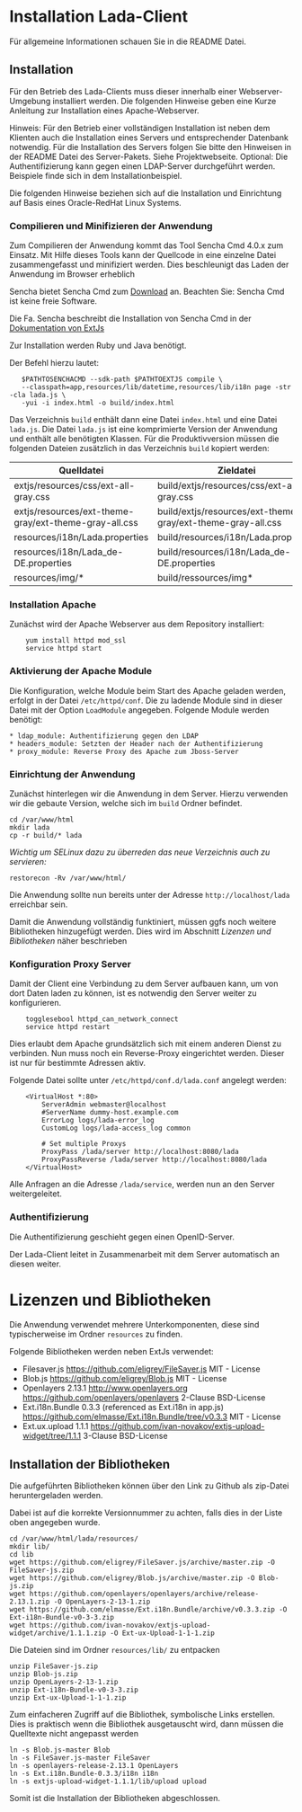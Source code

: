 # Installation Lada-Client

Für allgemeine Informationen schauen Sie in die README Datei.

## Installation

Für den Betrieb des Lada-Clients muss dieser innerhalb einer Webserver-Umgebung
installiert werden. Die folgenden Hinweise geben eine Kurze Anleitung zur
Installation eines Apache-Webserver.

Hinweis: Für den Betrieb einer vollständigen Installation ist neben dem
Klienten auch die Installation eines Servers und entsprechender Datenbank
notwendig. Für die Installation des Servers folgen Sie bitte den Hinweisen in
der README Datei des Server-Pakets. Siehe Projektwebseite. Optional: Die
Authentifizierung kann gegen einen LDAP-Server durchgeführt werden. Beispiele
finde sich in dem Installationbeispiel.

Die folgenden Hinweise beziehen sich auf die Installation und Einrichtung auf
Basis eines Oracle-RedHat Linux Systems.

### Compilieren und Minifizieren der Anwendung

Zum Compilieren der Anwendung kommt das Tool Sencha Cmd 4.0.x zum Einsatz.
Mit Hilfe dieses Tools kann der Quellcode in eine einzelne Datei zusammengefasst
und minifiziert werden. Dies beschleunigt das Laden der Anwendung im Browser erheblich

Sencha bietet Sencha Cmd zum [Download](https://www.sencha.com/products/extjs/cmd-download/) 
an. Beachten Sie: Sencha Cmd ist keine freie Software.

Die Fa. Sencha beschreibt die Installation von Sencha Cmd in der
[Dokumentation von ExtJs](http://docs.sencha.com/extjs/4.2.1/#!/guide/command)

Zur Installation werden Ruby und Java benötigt.


Der Befehl hierzu lautet:

```
   $PATHTOSENCHACMD --sdk-path $PATHTOEXTJS compile \
   --classpath=app,resources/lib/datetime,resources/lib/i18n page -str -cla lada.js \
   -yui -i index.html -o build/index.html
```

Das Verzeichnis `build` enthält dann eine Datei `index.html` und eine Datei
`lada.js`. Die Datei `lada.js` ist eine komprimierte Version der Anwendung und
enthält alle benötigten Klassen.
Für die Produktivversion müssen die folgenden Dateien zusätzlich in das
Verzeichnis `build` kopiert werden:

|  Quelldatei                                            |   Zieldatei                                                 |
|--------------------------------------------------------|-------------------------------------------------------------|
| extjs/resources/css/ext-all-gray.css                   | build/extjs/resources/css/ext-all-gray.css                  |
| extjs/resources/ext-theme-gray/ext-theme-gray-all.css  | build/extjs/resources/ext-theme-gray/ext-theme-gray-all.css |
| resources/i18n/Lada.properties                         | build/resources/i18n/Lada.properties                             |
| resources/i18n/Lada_de-DE.properties                   | build/resources/i18n/Lada_de-DE.properties                       |
| resources/img/*                                        | build/ressources/img*                                                  |


### Installation Apache
Zunächst wird der Apache Webserver aus dem Repository installiert:

```
    yum install httpd mod_ssl
    service httpd start
```

### Aktivierung der Apache Module

Die Konfiguration, welche Module beim Start des Apache geladen werden, erfolgt
in der Datei `/etc/httpd/conf`. Die zu ladende Module sind in dieser Datei mit
der Option `LoadModule` angegeben. Folgende Module werden benötigt:

    * ldap_module: Authentifizierung gegen den LDAP
    * headers_module: Setzten der Header nach der Authentifizierung
    * proxy_module: Reverse Proxy des Apache zum Jboss-Server

### Einrichtung der Anwendung

Zunächst hinterlegen wir die Anwendung in dem Server. Hierzu verwenden wir die
gebaute Version, welche sich im `build` Ordner befindet.

```
cd /var/www/html
mkdir lada
cp -r build/* lada
```

*Wichtig um SELinux dazu zu überreden das neue Verzeichnis auch zu servieren:*

```
restorecon -Rv /var/www/html/
```

Die Anwendung sollte nun bereits unter der Adresse `http://localhost/lada`
erreichbar sein.

Damit die Anwendung vollständig funktiniert, müssen ggfs noch weitere
Bibliotheken hinzugefügt werden.
Dies wird im Abschnitt *Lizenzen und Bibliotheken* näher beschrieben

### Konfiguration Proxy Server

Damit der Client eine Verbindung zu dem Server aufbauen kann, um von dort
Daten laden zu können, ist es notwendig den Server weiter zu konfigurieren.

```
    togglesebool httpd_can_network_connect
    service httpd restart
```

Dies erlaubt dem Apache grundsätzlich sich mit einem anderen Dienst zu verbinden.
Nun muss noch ein Reverse-Proxy eingerichtet werden. Dieser ist nur für
bestimmte Adressen aktiv.

Folgende Datei sollte unter `/etc/httpd/conf.d/lada.conf` angelegt werden:
```
    <VirtualHost *:80>
        ServerAdmin webmaster@localhost
        #ServerName dummy-host.example.com
        ErrorLog logs/lada-error_log
        CustomLog logs/lada-access_log common

        # Set multiple Proxys
        ProxyPass /lada/server http://localhost:8080/lada
        ProxyPassReverse /lada/server http://localhost:8080/lada
    </VirtualHost>
```
Alle Anfragen an die Adresse `/lada/service`, werden nun an den Server weitergeleitet.

### Authentifizierung

Die Authentifizierung geschieht gegen einen OpenID-Server.

Der Lada-Client leitet in Zusammenarbeit mit dem Server automatisch an diesen weiter.

# Lizenzen und Bibliotheken

Die Anwendung verwendet mehrere Unterkomponenten, diese sind typischerweise im
Ordner `resources` zu finden.

Folgende Bibliotheken werden neben ExtJs verwendet:

 * Filesaver.js
   https://github.com/eligrey/FileSaver.js
   MIT - License
 * Blob.js
   https://github.com/eligrey/Blob.js
   MIT - License
 * Openlayers 2.13.1
   http://www.openlayers.org
   https://github.com/openlayers/openlayers
   2-Clause BSD-License
 * Ext.i18n.Bundle 0.3.3 (referenced as Ext.i18n in app.js)
   https://github.com/elmasse/Ext.i18n.Bundle/tree/v0.3.3
   MIT - License
 * Ext.ux.upload 1.1.1
   https://github.com/ivan-novakov/extjs-upload-widget/tree/1.1.1
   3-Clause BSD-License


## Installation der Bibliotheken

Die aufgeführten Bibliotheken können über den Link zu Github als zip-Datei
heruntergeladen werden.

Dabei ist auf die korrekte Versionnummer zu achten, falls dies in der Liste
oben angegeben wurde.

```
cd /var/www/html/lada/resources/
mkdir lib/
cd lib
wget https://github.com/eligrey/FileSaver.js/archive/master.zip -O FileSaver-js.zip
wget https://github.com/eligrey/Blob.js/archive/master.zip -O Blob-js.zip
wget https://github.com/openlayers/openlayers/archive/release-2.13.1.zip -O OpenLayers-2-13-1.zip
wget https://github.com/elmasse/Ext.i18n.Bundle/archive/v0.3.3.zip -O Ext-i18n-Bundle-v0-3-3.zip
wget https://github.com/ivan-novakov/extjs-upload-widget/archive/1.1.1.zip -O Ext-ux-Upload-1-1-1.zip
```

Die Dateien sind im Ordner `resources/lib/` zu entpacken

```
unzip FileSaver-js.zip
unzip Blob-js.zip
unzip OpenLayers-2-13-1.zip
unzip Ext-i18n-Bundle-v0-3-3.zip
unzip Ext-ux-Upload-1-1-1.zip
```

Zum einfacheren Zugriff auf die Bibliothek, symbolische Links erstellen.
Dies is praktisch wenn die Bibliothek ausgetauscht wird,
dann müssen die Quelltexte nicht angepasst werden

```
ln -s Blob.js-master Blob
ln -s FileSaver.js-master FileSaver
ln -s openlayers-release-2.13.1 OpenLayers
ln -s Ext.i18n.Bundle-0.3.3/i18n i18n
ln -s extjs-upload-widget-1.1.1/lib/upload upload
```

Somit ist die Installation der Bibliotheken abgeschlossen.
